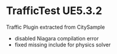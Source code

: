# TrafficTest UE5.3.2

Traffic Plugin extracted from CitySample
- disabled Niagara compilation error
- fixed missing include for physics solver
